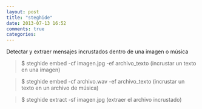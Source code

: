 ```yaml
---
layout: post
title: "steghide"
date: 2013-07-13 16:52
comments: true
categories: 
---
```

Detectar y extraer mensajes incrustados dentro de una imagen o música

>$ steghide embed -cf imagen.jpg -ef archivo_texto  (incrustar un texto en una imagen)

>$ steghide embed -cf archivo.wav -ef archivo_texto (incrustar un texto en un archivo de música)

>$ steghide extract -sf imagen.jpg  (extraer el archivo incrustado)

